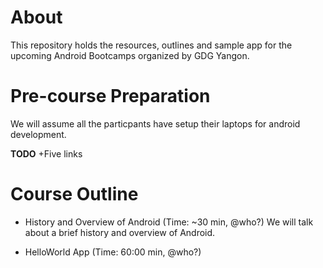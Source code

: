 About
==================

This repository holds the resources, outlines and sample app for the upcoming Android Bootcamps organized by GDG Yangon.


Pre-course Preparation
==================

We will assume all the particpants have setup their laptops for android development.

**TODO**
+Five links


Course Outline
==================

* History and Overview of Android (Time: ~30 min, @who?)
  We will talk about a brief history and overview of Android.

* HelloWorld App (Time: 60:00 min, @who?)
